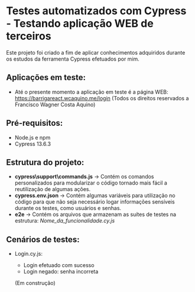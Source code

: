 # Testes automatizados com Cypress - Testando aplicação WEB de terceiros
Este projeto foi criado a fim de aplicar conhecimentos adquiridos durante os estudos da ferramenta Cypress efetuados por mim.

## Aplicações em teste:
- Até o presente momento a aplicação em teste é a página WEB: https://barrigareact.wcaquino.me/login (Todos os direitos reservados a Francisco Wagner Costa Aquino)

## Pré-requisitos:
- Node.js e npm
- Cypress 13.6.3

## Estrutura do projeto:
- **cypress\support\commands.js** -> Contém os comandos personalizados para modularizar o código tornado mais fácil a reutilização de algumas ações.
- **cypress.env.json** -> Contém algumas variáveis para utilização no código para que não seja necessário logar informações sensíveis durante os testes, como usuários e senhas.
- **e2e** -> Contém os arquivos que armazenam as suítes de testes na estrutura: *Nome_da_funcionalidade.cy.js*

## Cenários de testes:
- Login.cy.js:
   - Login efetuado com sucesso
   - Login negado: senha incorreta

   (Em construção)